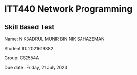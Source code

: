 # ITT440 Network Programming
## Skill Based Test

Name:  NIKBADRUL MUNIR BIN NIK SAHAZEMAN

Student ID:  2021619382

Group:  CS2554A

Due date : Friday, 21 July 2023

